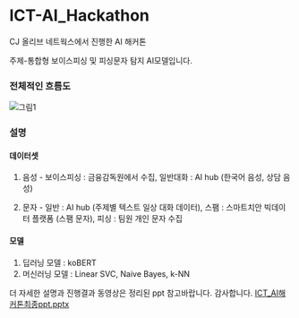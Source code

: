 # ICT-AI_Hackathon
CJ 올리브 네트웍스에서 진행한 AI 해커톤

주제-통합형 보이스피싱 및 피싱문자 탐지 AI모델입니다.


### 전체적인 흐름도
![그림1](https://github.com/seoyoung-3060/ICT-AI_Hackathon/assets/79852630/2817ff3d-79e6-45e7-9166-145b621ac09f)


### 설명
#### 데이터셋

1. 음성 - 보이스피싱 : 금융감독원에서 수집, 일반대화 : AI hub (한국어 음성, 상담 음성)

2. 문자 - 일반 : AI hub (주제별 텍스트 일상 대화 데이터), 스팸 : 스마트치안 빅데이터 플랫폼 (스팸 문자), 피싱 : 팀원 개인 문자 수집

#### 모델

1. 딥러닝 모델 : koBERT
2. 머신러닝 모델 : Linear SVC, Naive Bayes, k-NN

더 자세한 설명과 진행결과 동영상은 정리된 ppt 참고바랍니다. 감사합니다.
[ICT_AI해커톤최종ppt.pptx](https://github.com/seoyoung-3060/ICT-AI_Hackathon/files/13329934/ICT_AI.ppt.pptx)






